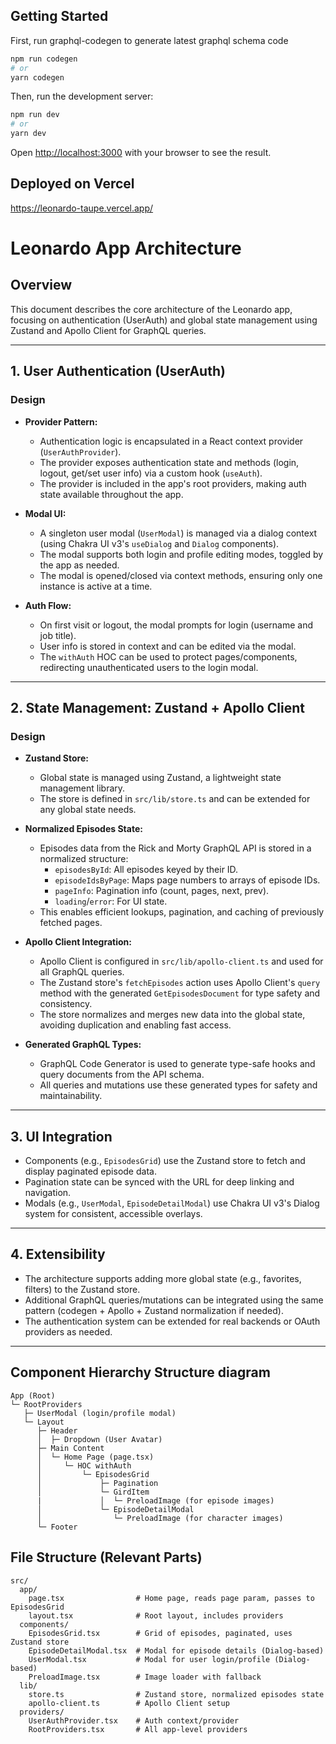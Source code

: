 ## Getting Started

First, run graphql-codegen to generate latest graphql schema code

```bash
npm run codegen
# or
yarn codegen
```

Then, run the development server:

```bash
npm run dev
# or
yarn dev
```

Open [http://localhost:3000](http://localhost:3000) with your browser to see the result.

## Deployed on Vercel

https://leonardo-taupe.vercel.app/


# Leonardo App Architecture

## Overview

This document describes the core architecture of the Leonardo app, focusing on authentication (UserAuth) and global state management using Zustand and Apollo Client for GraphQL queries.

---

## 1. User Authentication (UserAuth)

### Design

- **Provider Pattern:**

  - Authentication logic is encapsulated in a React context provider (`UserAuthProvider`).
  - The provider exposes authentication state and methods (login, logout, get/set user info) via a custom hook (`useAuth`).
  - The provider is included in the app's root providers, making auth state available throughout the app.

- **Modal UI:**

  - A singleton user modal (`UserModal`) is managed via a dialog context (using Chakra UI v3's `useDialog` and `Dialog` components).
  - The modal supports both login and profile editing modes, toggled by the app as needed.
  - The modal is opened/closed via context methods, ensuring only one instance is active at a time.

- **Auth Flow:**
  - On first visit or logout, the modal prompts for login (username and job title).
  - User info is stored in context and can be edited via the modal.
  - The `withAuth` HOC can be used to protect pages/components, redirecting unauthenticated users to the login modal.

---

## 2. State Management: Zustand + Apollo Client

### Design

- **Zustand Store:**

  - Global state is managed using Zustand, a lightweight state management library.
  - The store is defined in `src/lib/store.ts` and can be extended for any global state needs.

- **Normalized Episodes State:**

  - Episodes data from the Rick and Morty GraphQL API is stored in a normalized structure:
    - `episodesById`: All episodes keyed by their ID.
    - `episodeIdsByPage`: Maps page numbers to arrays of episode IDs.
    - `pageInfo`: Pagination info (count, pages, next, prev).
    - `loading`/`error`: For UI state.
  - This enables efficient lookups, pagination, and caching of previously fetched pages.

- **Apollo Client Integration:**

  - Apollo Client is configured in `src/lib/apollo-client.ts` and used for all GraphQL queries.
  - The Zustand store's `fetchEpisodes` action uses Apollo Client's `query` method with the generated `GetEpisodesDocument` for type safety and consistency.
  - The store normalizes and merges new data into the global state, avoiding duplication and enabling fast access.

- **Generated GraphQL Types:**
  - GraphQL Code Generator is used to generate type-safe hooks and query documents from the API schema.
  - All queries and mutations use these generated types for safety and maintainability.

---

## 3. UI Integration

- Components (e.g., `EpisodesGrid`) use the Zustand store to fetch and display paginated episode data.
- Pagination state can be synced with the URL for deep linking and navigation.
- Modals (e.g., `UserModal`, `EpisodeDetailModal`) use Chakra UI v3's Dialog system for consistent, accessible overlays.

---

## 4. Extensibility

- The architecture supports adding more global state (e.g., favorites, filters) to the Zustand store.
- Additional GraphQL queries/mutations can be integrated using the same pattern (codegen + Apollo + Zustand normalization if needed).
- The authentication system can be extended for real backends or OAuth providers as needed.

---

## Component Hierarchy Structure diagram

```
App (Root)
└─ RootProviders
   ├─ UserModal (login/profile modal)
   └─ Layout
      ├─ Header
      │  ├─ Dropdown (User Avatar)
      ├─ Main Content
      │  └─ Home Page (page.tsx)
      │     └─ HOC withAuth
      │         └─ EpisodesGrid
      │             ├─ Pagination
      │             └─ GirdItem
      |             │  └─ PreloadImage (for episode images)
      │             └─ EpisodeDetailModal
      │                └─ PreloadImage (for character images)
      └─ Footer
```

## File Structure (Relevant Parts)

```
src/
  app/
    page.tsx                # Home page, reads page param, passes to EpisodesGrid
    layout.tsx              # Root layout, includes providers
  components/
    EpisodesGrid.tsx        # Grid of episodes, paginated, uses Zustand store
    EpisodeDetailModal.tsx  # Modal for episode details (Dialog-based)
    UserModal.tsx           # Modal for user login/profile (Dialog-based)
    PreloadImage.tsx        # Image loader with fallback
  lib/
    store.ts                # Zustand store, normalized episodes state
    apollo-client.ts        # Apollo Client setup
  providers/
    UserAuthProvider.tsx    # Auth context/provider
    RootProviders.tsx       # All app-level providers
```
